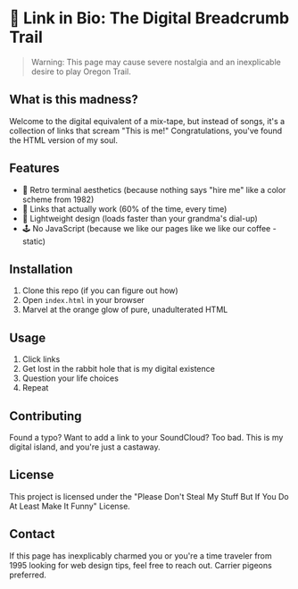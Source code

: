 # 🔗 Link in Bio: The Digital Breadcrumb Trail

> Warning: This page may cause severe nostalgia and an inexplicable desire to play Oregon Trail.

## What is this madness?

Welcome to the digital equivalent of a mix-tape, but instead of songs, it's a collection of links that scream "This is me!" Congratulations, you've found the HTML version of my soul.

## Features

- 🦖 Retro terminal aesthetics (because nothing says "hire me" like a color scheme from 1982)
- 🔗 Links that actually work (60% of the time, every time)
- 💾 Lightweight design (loads faster than your grandma's dial-up)
- 🕹️ No JavaScript (because we like our pages like we like our coffee - static)

## Installation

1. Clone this repo (if you can figure out how)
2. Open `index.html` in your browser
3. Marvel at the orange glow of pure, unadulterated HTML

## Usage

1. Click links
2. Get lost in the rabbit hole that is my digital existence
3. Question your life choices
4. Repeat

## Contributing

Found a typo? Want to add a link to your SoundCloud? Too bad. This is my digital island, and you're just a castaway.

## License

This project is licensed under the "Please Don't Steal My Stuff But If You Do At Least Make It Funny" License.

## Contact

If this page has inexplicably charmed you or you're a time traveler from 1995 looking for web design tips, feel free to reach out. Carrier pigeons preferred.
